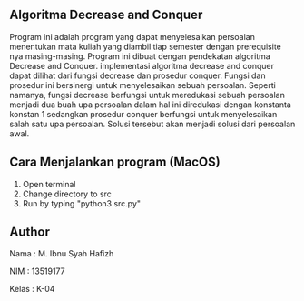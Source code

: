 ## Algoritma Decrease and Conquer
Program ini adalah program yang dapat menyelesaikan persoalan menentukan mata kuliah yang diambil tiap semester dengan prerequisite nya masing-masing. Program ini dibuat dengan pendekatan algoritma Decrease and Conquer. implementasi algoritma decrease and conquer dapat dilihat dari fungsi decrease dan prosedur conquer. Fungsi dan prosedur ini bersinergi untuk menyelesaikan sebuah persoalan. Seperti namanya, fungsi decrease berfungsi untuk meredukasi sebuah persoalan menjadi dua buah upa persoalan dalam hal ini diredukasi dengan konstanta konstan 1 sedangkan prosedur conquer berfungsi untuk menyelesaikan salah satu upa persoalan. Solusi tersebut akan menjadi solusi dari persoalan awal.

## Cara Menjalankan program (MacOS)
1. Open terminal
2. Change directory to src
3. Run by typing "python3 src.py"

## Author
Nama  : M. Ibnu Syah Hafizh

NIM   : 13519177

Kelas : K-04
